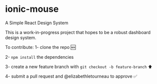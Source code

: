 # ionic-mouse
A Simple React Design System

This is a work-in-progress project that hopes to be a robust dashboard design system.

To contribute:
1- clone the repo 🆕

2- `npm install` the dependencies

3- create a new feature branch with `git checkout -b feature-branch` ⬆️

4- submit a pull request and @elizabethletourneau to approve ✅

